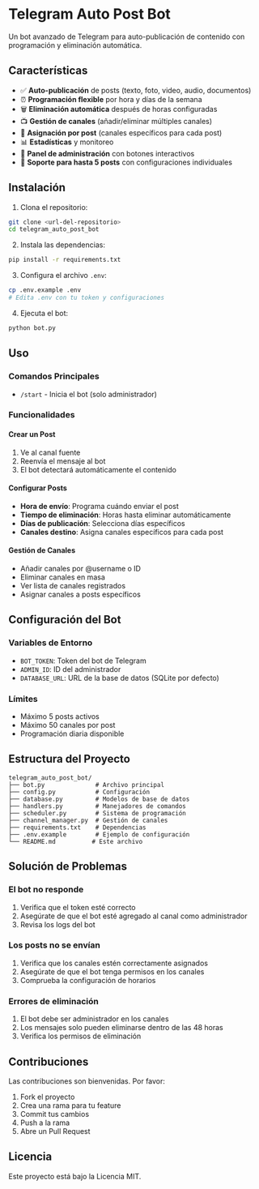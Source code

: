 # Telegram Auto Post Bot

Un bot avanzado de Telegram para auto-publicación de contenido con programación y eliminación automática.

## Características

- ✅ **Auto-publicación** de posts (texto, foto, video, audio, documentos)
- ⏰ **Programación flexible** por hora y días de la semana
- 🗑️ **Eliminación automática** después de horas configuradas
- 📺 **Gestión de canales** (añadir/eliminar múltiples canales)
- 🎯 **Asignación por post** (canales específicos para cada post)
- 📊 **Estadísticas** y monitoreo
- 🔐 **Panel de administración** con botones interactivos
- 📱 **Soporte para hasta 5 posts** con configuraciones individuales

## Instalación

1. Clona el repositorio:
```bash
git clone <url-del-repositorio>
cd telegram_auto_post_bot
```

2. Instala las dependencias:
```bash
pip install -r requirements.txt
```

3. Configura el archivo `.env`:
```bash
cp .env.example .env
# Edita .env con tu token y configuraciones
```

4. Ejecuta el bot:
```bash
python bot.py
```

## Uso

### Comandos Principales
- `/start` - Inicia el bot (solo administrador)

### Funcionalidades

#### Crear un Post
1. Ve al canal fuente
2. Reenvía el mensaje al bot
3. El bot detectará automáticamente el contenido

#### Configurar Posts
- **Hora de envío**: Programa cuándo enviar el post
- **Tiempo de eliminación**: Horas hasta eliminar automáticamente
- **Días de publicación**: Selecciona días específicos
- **Canales destino**: Asigna canales específicos para cada post

#### Gestión de Canales
- Añadir canales por @username o ID
- Eliminar canales en masa
- Ver lista de canales registrados
- Asignar canales a posts específicos

## Configuración del Bot

### Variables de Entorno
- `BOT_TOKEN`: Token del bot de Telegram
- `ADMIN_ID`: ID del administrador
- `DATABASE_URL`: URL de la base de datos (SQLite por defecto)

### Límites
- Máximo 5 posts activos
- Máximo 50 canales por post
- Programación diaria disponible

## Estructura del Proyecto

```
telegram_auto_post_bot/
├── bot.py              # Archivo principal
├── config.py           # Configuración
├── database.py         # Modelos de base de datos
├── handlers.py         # Manejadores de comandos
├── scheduler.py        # Sistema de programación
├── channel_manager.py  # Gestión de canales
├── requirements.txt    # Dependencias
├── .env.example        # Ejemplo de configuración
└── README.md          # Este archivo
```

## Solución de Problemas

### El bot no responde
1. Verifica que el token esté correcto
2. Asegúrate de que el bot esté agregado al canal como administrador
3. Revisa los logs del bot

### Los posts no se envían
1. Verifica que los canales estén correctamente asignados
2. Asegúrate de que el bot tenga permisos en los canales
3. Comprueba la configuración de horarios

### Errores de eliminación
1. El bot debe ser administrador en los canales
2. Los mensajes solo pueden eliminarse dentro de las 48 horas
3. Verifica los permisos de eliminación

## Contribuciones

Las contribuciones son bienvenidas. Por favor:
1. Fork el proyecto
2. Crea una rama para tu feature
3. Commit tus cambios
4. Push a la rama
5. Abre un Pull Request

## Licencia

Este proyecto está bajo la Licencia MIT.
